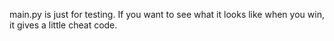 main.py is just for testing. If you want to see what it looks like when you win, it gives a little cheat code.
